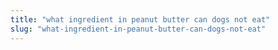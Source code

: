 ```yaml
---
title: "what ingredient in peanut butter can dogs not eat"
slug: "what-ingredient-in-peanut-butter-can-dogs-not-eat"
---
```


